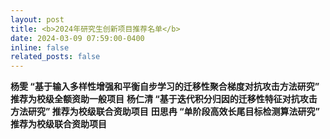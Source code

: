 ```yaml
---
layout: post
title: <b>2024年研究生创新项目推荐名单</b> 
date: 2024-03-09 07:59:00-0400
inline: false
related_posts: false
---
```


<b>杨雯  “基于输入多样性增强和平衡自步学习的迁移性聚合梯度对抗攻击方法研究” 推荐为校级全额资助一般项目</b>
<b>杨仁清  “基于迭代积分归因的迁移性特征对抗攻击方法研究” 推荐为校级联合资助项目</b>
<b>田思冉  “单阶段高效长尾目标检测算法研究” 推荐为校级联合资助项目</b>